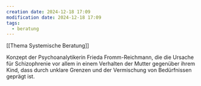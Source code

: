 ```yaml
---
creation date: 2024-12-18 17:09
modification date: 2024-12-18 17:09
tags:
  - beratung
---
```

[[Thema Systemische Beratung]]


Konzept der Psychoanalytikerin Frieda Fromm-Reichmann, die die Ursache für Schizophrenie vor allem in einem Verhalten der Mutter gegenüber ihrem Kind, dass durch unklare Grenzen und der Vermischung von Bedürfnissen geprägt ist.